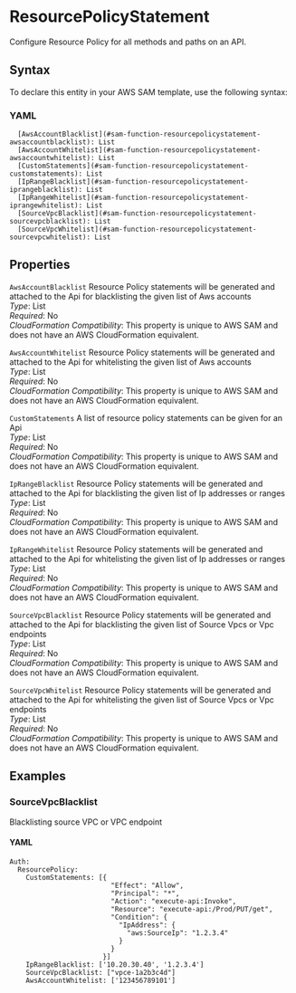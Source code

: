 # ResourcePolicyStatement<a name="sam-property-function-resourcepolicystatement"></a>

Configure Resource Policy for all methods and paths on an API\.

## Syntax<a name="sam-property-function-resourcepolicystatement-syntax"></a>

To declare this entity in your AWS SAM template, use the following syntax:

### YAML<a name="sam-property-function-resourcepolicystatement-syntax.yaml"></a>

```
  [AwsAccountBlacklist](#sam-function-resourcepolicystatement-awsaccountblacklist): List
  [AwsAccountWhitelist](#sam-function-resourcepolicystatement-awsaccountwhitelist): List
  [CustomStatements](#sam-function-resourcepolicystatement-customstatements): List
  [IpRangeBlacklist](#sam-function-resourcepolicystatement-iprangeblacklist): List
  [IpRangeWhitelist](#sam-function-resourcepolicystatement-iprangewhitelist): List
  [SourceVpcBlacklist](#sam-function-resourcepolicystatement-sourcevpcblacklist): List
  [SourceVpcWhitelist](#sam-function-resourcepolicystatement-sourcevpcwhitelist): List
```

## Properties<a name="sam-property-function-resourcepolicystatement-properties"></a>

 `AwsAccountBlacklist`   <a name="sam-function-resourcepolicystatement-awsaccountblacklist"></a>
Resource Policy statements will be generated and attached to the Api for blacklisting the given list of Aws accounts  
*Type*: List  
*Required*: No  
*CloudFormation Compatibility*: This property is unique to AWS SAM and does not have an AWS CloudFormation equivalent\.

 `AwsAccountWhitelist`   <a name="sam-function-resourcepolicystatement-awsaccountwhitelist"></a>
Resource Policy statements will be generated and attached to the Api for whitelisting the given list of Aws accounts  
*Type*: List  
*Required*: No  
*CloudFormation Compatibility*: This property is unique to AWS SAM and does not have an AWS CloudFormation equivalent\.

 `CustomStatements`   <a name="sam-function-resourcepolicystatement-customstatements"></a>
A list of resource policy statements can be given for an Api  
*Type*: List  
*Required*: No  
*CloudFormation Compatibility*: This property is unique to AWS SAM and does not have an AWS CloudFormation equivalent\.

 `IpRangeBlacklist`   <a name="sam-function-resourcepolicystatement-iprangeblacklist"></a>
Resource Policy statements will be generated and attached to the Api for blacklisting the given list of Ip addresses or ranges  
*Type*: List  
*Required*: No  
*CloudFormation Compatibility*: This property is unique to AWS SAM and does not have an AWS CloudFormation equivalent\.

 `IpRangeWhitelist`   <a name="sam-function-resourcepolicystatement-iprangewhitelist"></a>
Resource Policy statements will be generated and attached to the Api for whitelisting the given list of Ip addresses or ranges  
*Type*: List  
*Required*: No  
*CloudFormation Compatibility*: This property is unique to AWS SAM and does not have an AWS CloudFormation equivalent\.

 `SourceVpcBlacklist`   <a name="sam-function-resourcepolicystatement-sourcevpcblacklist"></a>
Resource Policy statements will be generated and attached to the Api for blacklisting the given list of Source Vpcs or Vpc endpoints  
*Type*: List  
*Required*: No  
*CloudFormation Compatibility*: This property is unique to AWS SAM and does not have an AWS CloudFormation equivalent\.

 `SourceVpcWhitelist`   <a name="sam-function-resourcepolicystatement-sourcevpcwhitelist"></a>
Resource Policy statements will be generated and attached to the Api for whitelisting the given list of Source Vpcs or Vpc endpoints  
*Type*: List  
*Required*: No  
*CloudFormation Compatibility*: This property is unique to AWS SAM and does not have an AWS CloudFormation equivalent\.

## Examples<a name="sam-property-function-resourcepolicystatement--examples"></a>

### SourceVpcBlacklist<a name="sam-property-function-resourcepolicystatement--examples--sourcevpcblacklist"></a>

Blacklisting source VPC or VPC endpoint

#### YAML<a name="sam-property-function-resourcepolicystatement--examples--sourcevpcblacklist--yaml"></a>

```
Auth:
  ResourcePolicy:
    CustomStatements: [{
                         "Effect": "Allow",
                         "Principal": "*",
                         "Action": "execute-api:Invoke",
                         "Resource": "execute-api:/Prod/PUT/get",
                         "Condition": {
                           "IpAddress": {
                             "aws:SourceIp": "1.2.3.4"
                           }
                         }
                       }]
    IpRangeBlacklist: ['10.20.30.40', '1.2.3.4']
    SourceVpcBlacklist: ["vpce-1a2b3c4d"]
    AwsAccountWhitelist: ['123456789101']
```